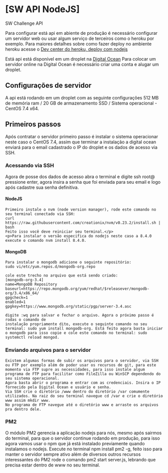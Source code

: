 # [SW API NodeJS]
SW Challenge API

Para configurar está api em abiente de produção é necessário configurar um servidor web
ou usar algum serviço de terceiros como o heroku por exemplo. Para maiores detalhes sobre
como fazer deploy no ambiente heroku acesse o [Dev center do heroku, deploy com nodejs](https://devcenter.heroku.com/articles/getting-started-with-nodejs#set-up)

Está api está disponível em um droplet na [Digital Ocean](https://www.digitalocean.com)
Para colocar um servidor online na Digital Ocean é necessário criar uma conta e alugar um droplet.

## Configurações de servidor 

A api está rodando em um droplet com as seguinte configurações 512 MB de memória ram / 20 GB de armazenamento SSD / Sistema operacional - CentOS 7.4 x64.


## Primeiros passos

Após contratar o servidor primeiro passo é instalar o sistema operacionar neste caso o
CentOS 7.4, assim que terminar a instalação a digital ocean enviará para o email cadastrado o IP do droplet e os dados de acesso via SSH.

### Acessando via SSH

Agora de posse dos dados de acesso abra o terminal e digite ssh root@<IP> pressione enter, 
agora insira a senha que foi enviada para seu email e logo após cadastre sua senha definitiva.


#### NodeJS

    Primeiro instale o nvm (node version manager), rode este comando no seu terminal conectado via SSH: 
    curl https://raw.githubusercontent.com/creationix/nvm/v0.23.2/install.sh | bash 
    Feito isso você deve reiniciar seu terminal.</p> 
    <p>Para instalar o versão especifica do nodejs neste caso a 8.4.0 execute o comando nvm install 8.4.0.

#### MongoDB

    Para instalar o mongodb adicione o seguinte repositório:
    sudo vi/etc/yum.repos.d/mongodb-org.repo 

    cole este trecho no arquivo que está sendo criado:
    [mongodb-org-3.4]
    name=MongoDB Repository
    baseurl=https://repo.mongodb.org/yum/redhat/$releasever/mongodb-org/3.4/x86_64/
    gpgcheck=1
    enabled=1
    gpgkey=https://www.mongodb.org/static/pgp/server-3.4.asc    

    digite :wq para salvar e fechar o arquivo. Agora o próximo passo é rodas o comando de 
    instalação propriamente dito, execute o seguinte comando no seu terminal: sudo yum install mongodb-org. Está feito agora basta iniciar o mongodb para isso copie e cole este comando no terminal: sudo systemctl reload mongod.

### Enviando arquivos para o servidor

    Existem algumas formas de subir os arquivos para o servidor, via SSH ou FTP por exemplo além de poder usar os recursos de git, para este momento via FTP supre as necessidades, para isso instale algum programa de FTP para facilitar como FileZilla ou WinSCP dependendo do seu sistema operacional.
    Agora basta abrir o programa e entrar com as credenciais. Insira o IP fornecido pela Digital Ocean e usuário e senha.
    Via SSH crie o diretório /www dentro do diretório /var comumente utilizados. Na raiz do seu terminal navegue cd /var e crie o diretório www assim mkdir www.
    No programa de FTP navegue até o diretório www e arraste os arquivos pra dentro dele. 

### PM2

   O módulo PM2 gerencia a aplicação nodejs para nós, mesmo após sairmos do terminal, para que o servidor continue rodando em produção, para isso agora vamos usar o npm que já está instalado previamente quando instalamos o nodejs. Execute no terminal npm install pm2 -g, feito isso para manter o servidor sempre ativo além de diversos outros recursos interessantes do PM2 rode o comando pm2 start server.js, lebrando que precisa estar dentro de www no seu terminal.

